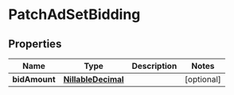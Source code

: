 

# PatchAdSetBidding

## Properties

Name | Type | Description | Notes
------------ | ------------- | ------------- | -------------
**bidAmount** | [**NillableDecimal**](NillableDecimal.md) |  |  [optional]



